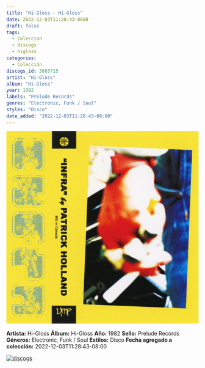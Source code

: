 ```yaml
---
title: "Hi-Gloss - Hi-Gloss"
date: 2022-12-03T11:28:43-0800
draft: false
tags:
  - coleccion
  - discogs
  - higloss
categories:
  - Colección
discogs_id: 3885715
artist: "Hi-Gloss"
album: "Hi-Gloss"
year: 1982
labels: "Prelude Records"
genres: "Electronic, Funk / Soul"
styles: "Disco"
date_added: "2022-12-03T11:28:43-08:00"
---
```


![cover](image.jpeg (Hi-Gloss - Hi-Gloss))

**Artista:** Hi-Gloss
**Álbum:** Hi-Gloss
**Año:** 1982
**Sello:** Prelude Records
**Géneros:** Electronic, Funk / Soul
**Estilos:** Disco
**Fecha agregado a colección:** 2022-12-03T11:28:43-08:00

[![discogs](../../links/svg/discogs.png (discogs))](https://api.discogs.com/releases/3885715)

